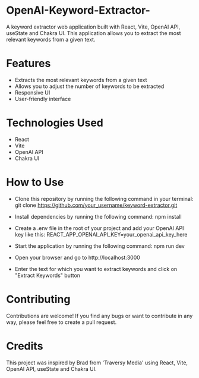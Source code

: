 # OpenAI-Keyword-Extractor-
A keyword extractor web application built with React, Vite, OpenAI API, useState and Chakra UI. This application allows you to extract the most relevant keywords from a given text.

# Features
- Extracts the most relevant keywords from a given text
- Allows you to adjust the number of keywords to be extracted
- Responsive UI
- User-friendly interface

# Technologies Used
- React
- Vite
- OpenAI API
- Chakra UI

# How to Use

- Clone this repository by running the following command in your terminal: git clone https://github.com/your_username/keyword-extractor.git

- Install dependencies by running the following command: npm install

- Create a .env file in the root of your project and add your OpenAI API key like this: REACT_APP_OPENAI_API_KEY=your_openai_api_key_here

- Start the application by running the following command: npm run dev

- Open your browser and go to http://localhost:3000

- Enter the text for which you want to extract keywords and click on "Extract Keywords" button

# Contributing
Contributions are welcome! If you find any bugs or want to contribute in any way, please feel free to create a pull request.

# Credits
This project was inspired by Brad from 'Traversy Media' using React, Vite, OpenAI API, useState and Chakra UI.
